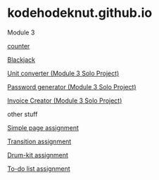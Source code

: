 # kodehodeknut.github.io

Module 3

[counter](https://kodehodeknut.github.io/counter/)

[Blackjack](https://kodehodeknut.github.io/blackjack/)

[Unit converter (Module 3 Solo Project)](https://kodehodeknut.github.io/unit-converter/)

[Password generator (Module 3 Solo Project)](https://kodehodeknut.github.io/password-generator/)

[Invoice Creator (Module 3 Solo Project)](https://kodehodeknut.github.io/invoice-creator/)





other stuff

[Simple page assignment](https://kodehodeknut.github.io/simeplepage-assignment/)

[Transition assignment](https://kodehodeknut.github.io/css-transition-assignment/)

[Drum-kit assignment](https://kodehodeknut.github.io/drumkit-assignment/)

[To-do list assignment](https://kodehodeknut.github.io/todo-assignment/)
